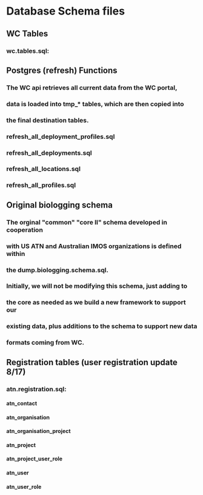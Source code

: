 
# Database Schema files

## WC Tables
### wc.tables.sql: 

## Postgres (refresh) Functions
### The WC api retrieves all current data from the WC portal,
### data is loaded into tmp_* tables, which are then copied into
### the final destination tables.

### refresh_all_deployment_profiles.sql
### refresh_all_deployments.sql
### refresh_all_locations.sql
### refresh_all_profiles.sql

## Original biologging schema
### The orginal "common" "core II" schema developed in cooperation
### with US ATN and Australian IMOS organizations is defined within
### the dump.biologging.schema.sql.
###
### Initially, we will not be modifying this schema, just adding to
### the core as needed as we build a new framework to support our 
### existing data, plus additions to the schema to support new data
### formats coming from WC.

## Registration tables (user registration update 8/17)
### atn.registration.sql:
#### atn_contact
#### atn_organisation
#### atn_organisation_project
#### atn_project
#### atn_project_user_role
#### atn_user
#### atn_user_role
#### 

